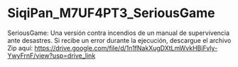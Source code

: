 # SiqiPan_M7UF4PT3_SeriousGame
SeriousGame: Una versión contra incendios de un manual de supervivencia ante desastres. Si recibe un error durante la ejecución, descargue el archivo Zip aquí: https://drive.google.com/file/d/1n1fNakXugDXtLmWvkHBiFvly-YwyFrnF/view?usp=drive_link
